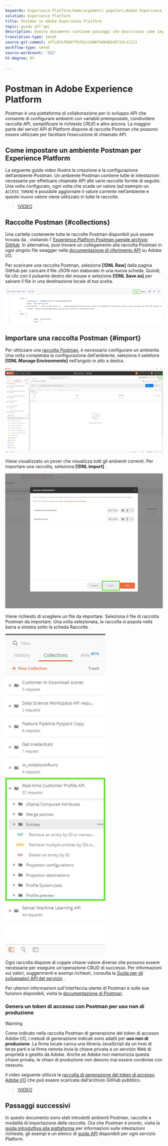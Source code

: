 ```yaml
---
keywords: Experience Platform;home;argomenti popolari;Adobe Experience Platform;guida API;guida API Platform;introduzione a Platform;guida per sviluppatori
solution: Experience Platform
title: Postman in Adobe Experience Platform
topic: guida all’api
description: Questo documento contiene passaggi che descrivono come impostare un ambiente Postman, importare raccolte Postman e un elenco di raccolte disponibili per ogni servizio Platform.
translation-type: tm+mt
source-git-commit: effc8fef666ffbf62c2e0874d048245f19c12111
workflow-type: tm+mt
source-wordcount: '552'
ht-degree: 0%

---
```



# Postman in Adobe Experience Platform

Postman è una piattaforma di collaborazione per lo sviluppo API che consente di configurare ambienti con variabili preimpostate, condividere raccolte API, semplificare le richieste CRUD e altro ancora. La maggior parte dei servizi API di Platform dispone di raccolte Postman che possono essere utilizzate per facilitare l’esecuzione di chiamate API.

## Come impostare un ambiente Postman per Experience Platform

La seguente guida video illustra la creazione e la configurazione dell’ambiente Postman. Un ambiente Postman contiene tutte le intestazioni necessarie per effettuare chiamate API alle varie raccolte fornite di seguito. Una volta configurato, ogni volta che scade un valore (ad esempio un `ACCESS_TOKEN`) è possibile aggiornare il valore corrente nell’ambiente e questo nuovo valore viene utilizzato in tutte le raccolte.

>[!VIDEO](https://video.tv.adobe.com/v/28832)

## Raccolte Postman {#collections}

Una cartella contenente tutte le raccolte Postman disponibili può essere trovata da , visitando l’ [Experience Platform Postman sample archivio GitHub](https://github.com/adobe/experience-platform-postman-samples/tree/master/apis/experience-platform). In alternativa, puoi trovare un collegamento alla raccolta Postman in ogni singolo file swagger nella [documentazione di riferimento API](http://www.adobe.com/go/platform-api-reference-en) su Adobe I/O.

Per scaricare una raccolta Postman, seleziona **[!DNL Raw]** dalla pagina GitHub per caricare il file JSON non elaborato in una nuova scheda. Quindi, fai clic con il pulsante destro del mouse e seleziona **[!DNL Save as]** per salvare il file in una destinazione locale di tua scelta.

![JSON raw](./images/api-guide/raw-collection.PNG)

## Importare una raccolta Postman {#import}

Per utilizzare una [raccolta Postman](#collections), è necessario configurare un ambiente. Una volta completata la configurazione dell’ambiente, seleziona il selettore **[!DNL Manage Environments]** nell’angolo in alto a destra.

![gestione selettore ambiente](./images/api-guide/environment-selector.png)

Viene visualizzato un pover che visualizza tutti gli ambienti correnti. Per importare una raccolta, seleziona **[!DNL import]** .

![pulsante di importazione](./images/api-guide/import-collection.png)

Viene richiesto di scegliere un file da importare. Seleziona il file di raccolta Postman da importare. Una volta selezionata, la raccolta si popola nella barra a sinistra sotto la scheda Raccolte .

![raccolta popolata](./images/api-guide/imported-collection.png)

Ogni raccolta dispone di coppie chiave-valore diverse che possono essere necessarie per eseguire un&#39;operazione CRUD di successo. Per informazioni sui valori, suggerimenti e esempi richiesti, consulta la [Guida per gli sviluppatori API del servizio](api-guide.md#api-guides) .

Per ulteriori informazioni sull&#39;interfaccia utente di Postman e sulle sue funzioni disponibili, visita la [documentazione di Postman](https://learning.postman.com/docs/getting-started/navigating-postman/).

### Genera un token di accesso con Postman per uso non di produzione

>[!WARNING]
>
>Come indicato nella raccolta Postman di generazione del token di accesso Adobe I/O, i metodi di generazione indicati sono adatti per **uso non di produzione**. La firma locale carica una libreria JavaScript da un host di terze parti e la firma remota invia la chiave privata a un servizio Web di proprietà e gestito da Adobe. Anche se Adobe non memorizza questa chiave privata, le chiavi di produzione non devono mai essere condivise con nessuno.

Il video seguente utilizza la [raccolta di generazione del token di accesso Adobe I/O](https://github.com/adobe/experience-platform-postman-samples/blob/master/apis/ims/Adobe%20IO%20Access%20Token%20Generation.postman_collection.json) che può essere scaricata dall’archivio GitHub pubblico.

>[!VIDEO](https://video.tv.adobe.com/v/29698/?quality=12&learn=on)

## Passaggi successivi

In questo documento sono stati introdotti ambienti Postman, raccolte e modalità di importazione delle raccolte. Ora che Postman è pronto, visita la [guida introduttiva alla piattaforma](api-guide.md) per informazioni sulle intestazioni richieste, gli esempi e un elenco di [guide API](api-guide.md#api-guides) disponibili per ogni servizio Platform.